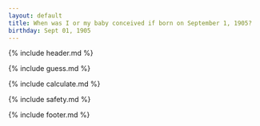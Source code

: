 ```yaml
---
layout: default
title: When was I or my baby conceived if born on September 1, 1905?
birthday: Sept 01, 1905
---
```


{% include header.md %}

{% include guess.md %}

{% include calculate.md %}

{% include safety.md %}

{% include footer.md %}



